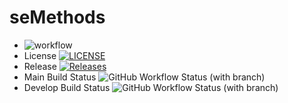 # seMethods
* ![workflow](https://github.com/emma123456789101/seMethods/actions/workflows/main.yml/badge.svg?style=flat-square)
* License [![LICENSE](https://img.shields.io/github/license/emma123456789101/seMethods.svg?style=flat-square)](https://github.com/emma123456789101/seMethods/blob/master/LICENSE&style=flat-square)
* Release [![Releases](https://img.shields.io/github/release/emma123456789101/seMethods/all.svg?style=flat-square)](https://github.com/emma123456789101/seMethods/releases&style=flat-square)
* Main Build Status ![GitHub Workflow Status (with branch)](https://img.shields.io/github/actions/workflow/status/emma123456789101/seMethods/main.yml?branch=main&style=flat-square)
* Develop Build Status ![GitHub Workflow Status (with branch)](https://img.shields.io/github/actions/workflow/status/emma123456789101/seMethods/main.yml?branch=develop&style=flat-square)  


